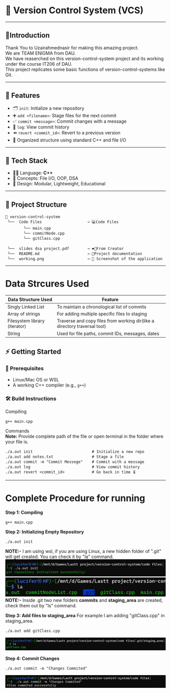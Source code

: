 # 🔄 Version Control System (VCS)
----

## 📌Introduction

Thank You to Uzairahmednasir for making this amazing project.  
We are TEAM ENIGMA from DAU.  
We have reaserched on this version-control-system project and its working under the course IT206 of DAU.  
This project replicates some basic functions of version-control-systems like Git.  

---

## 🚀 Features

- 🗂️ `init`: Initialize a new repository
- ➕ `add <filename>`: Stage files for the next commit
- ✅ `commit <message>`: Commit changes with a message
- 📜 `log`: View commit history
- ⏪ `revert <commit_id>`: Revert to a previous version
- 🧱 Organized structure using standard C++ and file I/O
---

## 🧰 Tech Stack

- 👨‍💻 Language: **C++**
- 📁 Concepts: File I/O, OOP, DSA
- 🧠 Design: Modular, Lightweight, Educational

---

## 📁 Project Structure
```
🔄 version-control-system
 └──  Code Files                    → 💻Code Files 
        └── main.cpp
        └── commitNode.cpp
        └── gitClass.cpp

 └──  slides dsa project.pdf        → ❤️‍🔥From Creator   
 └──  README.md                     → 📄Project documentation
 └──  working.png                   → 📸 Screenshot of the application
```
---
# Data Strcures Used

| Data Structure Used                   | Feature            |
|---------------------------|-------------------------------|
| Singly Linked List            | To maintain a chronological list of commits            |
| Array of strings| For adding multiple specific files to staging              |
| Filesystem library (iterator)    | Traverse and copy files from working dir(like a directory traversal tool) |
| String    | Used for file paths, commit IDs, messages, dates                       |

## ⚡ Getting Started

### 🧱 Prerequisites

- Linux/Mac OS or WSL
- A working C++ compiler (e.g., `g++`)

### 🛠️ Build Instructions

Compiling
```
g++ main.cpp
```

Commands    
**Note:** Provide complete path of the file or open terminal in the folder where your file is.
```
./a.out init                          # Initialize a new repo
./a.out add notes.txt                 # Stage a file
./a.out commit -m "Commit Messege"    # Commit with a message
./a.out log                           # View commit history
./a.out revert <commit_id>            # Go back in time ⏳
```
----
# Complete Procedure for running

**Step 1: Compiling**
```
g++ main.cpp
```
**Step 2: Initializing Empty Repository**  

```
./a.out init
```
**NOTE:-** I am using wsl, if you are using Linux, a new hidden folder of ".git" will get created. You can check it by "la" command.
![init](Screenshot1.png)
![init](Screenshot2.png)
**NOTE:-** Inside .git two new folders **commits** and **staging_area** are created, check them out by "ls" command.

**Step 3: Add files to staging_area**
For example I am adding "gitClass.cpp" in staging_area.
```
./a.out add gitClass.cpp
```
![init](Screenshot4.png)

**Step 4: Commit Changes**
```
./a.out commit -m "Changes Commited"
```
![init](Screenshot5.png)

